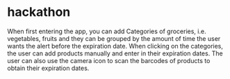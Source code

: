 # hackathon
When first entering the app, you can add Categories of groceries, i.e. vegetables, fruits and they can be grouped by the amount of time the user wants the alert before the expiration date.
When clicking on the categories, the user can add products manually and enter in their expiration dates.
The user can also use the camera icon to scan the barcodes of products to obtain their expiration dates.
